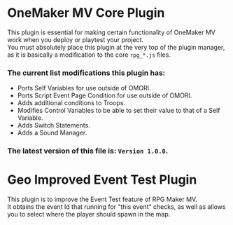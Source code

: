 # OneMaker MV Core Plugin
This plugin is essential for making certain functionality of OneMaker MV work when you deploy or playtest your project.  
You must absolutely place this plugin at the very top of the plugin manager, as it is basically a modification to the core `rpg_*.js` files.   

### The current list modifications this plugin has:  
- Ports Self Variables for use outside of OMORI.
- Ports Script Event Page Condition for use outside of OMORI.
- Adds additional conditions to Troops.
- Modifies Control Variables to be able to set their value to that of a Self Variable.
- Adds Switch Statements.
- Adds a Sound Manager.

### The latest version of this file is: `Version 1.0.0`. 

# Geo Improved Event Test Plugin
This plugin is to improve the Event Test feature of RPG Maker MV.  
It obtains the event Id that running for "this event" checks, as well as allows you to select where the player should spawn in the map.  